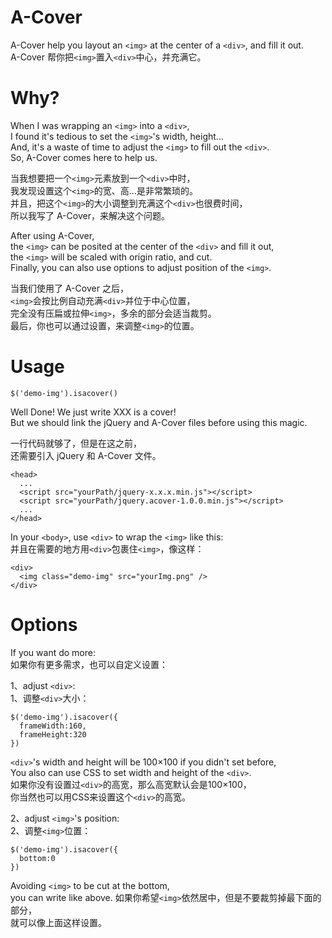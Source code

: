 # A-Cover
A-Cover help you layout an `<img>` at the center of a `<div>`, and fill it out.  
A-Cover 帮你把`<img>`置入`<div>`中心，并充满它。

# Why?
When I was wrapping an `<img>` into a `<div>`,  
I found it's tedious to set the `<img>`'s width, height...  
And, it's a waste of time to adjust the `<img>` to fill out the `<div>`.  
So, A-Cover comes here to help us.  

当我想要把一个`<img>`元素放到一个`<div>`中时，  
我发现设置这个`<img>`的宽、高...是非常繁琐的。  
并且，把这个`<img>`的大小调整到充满这个`<div>`也很费时间，  
所以我写了 A-Cover，来解决这个问题。  

After using A-Cover,  
the `<img>` can be posited at the center of the `<div>` and fill it out,  
the `<img>` will be scaled with origin ratio, and cut.  
Finally, you can also use options to adjust position of the `<img>`.  

当我们使用了 A-Cover 之后，  
`<img>`会按比例自动充满`<div>`并位于中心位置，  
完全没有压扁或拉伸`<img>`，多余的部分会适当裁剪。  
最后，你也可以通过设置，来调整`<img>`的位置。  

# Usage
    $('demo-img').isacover()
Well Done! We just write XXX is a cover!  
But we should link the jQuery and A-Cover files before using this magic.  

一行代码就够了，但是在这之前，  
还需要引入 jQuery 和 A-Cover 文件。

    <head>
      ...
      <script src="yourPath/jquery-x.x.x.min.js"></script>
      <script src="yourPath/jquery.acover-1.0.0.min.js"></script>
      ...
    </head>

In your `<body>`, use `<div>` to wrap the `<img>` like this:  
并且在需要的地方用`<div>`包裹住`<img>`，像这样：  

    <div>
      <img class="demo-img" src="yourImg.png" />
    </div>
# Options
If you want do more:  
如果你有更多需求，也可以自定义设置：

1、adjust `<div>`:  
1、调整`<div>`大小：  

    $('demo-img').isacover({
      frameWidth:160,
      frameHeight:320
    })

`<div>`'s width and height will be 100×100 if you didn't set before,  
You also can use CSS to set width and height of the `<div>`.  
如果你没有设置过`<div>`的高宽，那么高宽默认会是100×100，  
你当然也可以用CSS来设置这个`<div>`的高宽。

2、adjust `<img>`'s position:  
2、调整`<img>`位置：  

    $('demo-img').isacover({
      bottom:0
    })

Avoiding `<img>` to be cut at the bottom,  
you can write like above.
如果你希望`<img>`依然居中，但是不要裁剪掉最下面的部分，  
就可以像上面这样设置。
